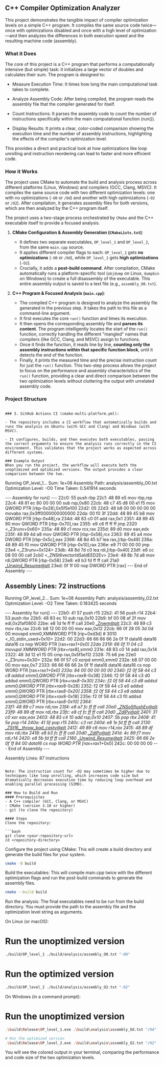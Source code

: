 ## C++ Compiler Optimization Analyzer
This project demonstrates the tangible impact of compiler optimization levels on a simple C++ program. It compiles the same source code twice—once with optimizations disabled and once with a high level of optimization—and then analyzes the differences in both execution speed and the resulting machine code (assembly).

### What it Does
The core of this project is a C++ program that performs a computationally intensive (but simple) task: it initializes a large vector of doubles and calculates their sum. The program is designed to:

- Measure Execution Time: It times how long the main computational task takes to complete.

- Analyze Assembly Code: After being compiled, the program reads the assembly file that the compiler generated for itself.

- Count Instructions: It parses the assembly code to count the number of instructions specifically within the main computational function (run()).

- Display Results: It prints a clear, color-coded comparison showing the execution time and the number of assembly instructions, highlighting the effects of the compiler's optimization level.

This provides a direct and practical look at how optimizations like loop unrolling and instruction reordering can lead to faster and more efficient code.

### How it Works
The project uses CMake to automate the build and analysis process across different platforms (Linux, Windows) and compilers (GCC, Clang, MSVC).
It compiles the same source code with two different optimization levels: one with no optimizations (`-O0` or `/Od`) and another with high optimizations (`-O2` or `/O2`). After compilation, it generates assembly files for both versions, which are then analyzed by the C++ program itself.

The project uses a two-stage process orchestrated by `CMake` and the C++ executable itself to provide a focused analysis.

1.  **CMake Configuration & Assembly Generation (`CMakeLists.txt`)**:
    * It defines two separate executables, `OP_level_1` and `OP_level_2`, from the same `main.cpp` source.
    * It applies different compiler flags to each: `OP_level_1` gets **no optimizations** (`-O0` or `/Od`), while `OP_level_2` gets **high optimizations** (`-O2`).
    * Crucially, it adds a **post-build command**. After compilation, CMake automatically runs a platform-specific tool (`objdump` on Linux, `dumpbin` on Windows) to create a full disassembly of the executable. This entire assembly output is saved to a text file (e.g., `assembly_O0.txt`).

2.  **C++ Program & Focused Analysis (`main.cpp`)**:
    * The compiled C++ program is designed to analyze the assembly file generated in the previous step. It takes the path to this file as a command-line argument.
    * It first executes the core `run()` function and times its execution.
    * It then opens the corresponding assembly file and **parses its content**. The program intelligently locates the start of the `run()` function, correctly handling the different "mangled" names that compilers (like GCC, Clang, and MSVC) assign to functions.
    * Once it finds the function, it reads line by line, **counting only the assembly instructions within that specific function block**, until it detects the end of the function.
    * Finally, it prints the measured time and the precise instruction count for just the `run()` function.
This two-step process allows the project to focus on the performance and assembly characteristics of the `run()` function, providing a clear and direct comparison between the two optimization levels without cluttering the output with unrelated assembly code.
### Project Structure
```

### 3. GitHub Actions CI (cmake-multi-platform.yml):

- The repository includes a CI workflow that automatically builds and runs the analysis on Ubuntu (with GCC and Clang) and Windows (with MSVC).

- It configures, builds, and then executes both executables, passing the correct arguments to ensure the analysis runs correctly in the CI environment. This validates that the project works as expected across different systems.

### Example Output
When you run the project, the workflow will execute both the unoptimized and optimized versions. The output provides a clear comparison between the two.
```
Running OP_level_1...
Sum: 1e+08
Assembly Path:      analysis/assembly_O0.txt
Optimization Level: -O0
Time Taken:         0.541914 seconds

--- Assembly for run() ---
    22c0:	55                   	push   rbp
    22c1:	48 89 e5             	mov    rbp,rsp
    22c4:	48 81 ec 80 00 00 00 	sub    rsp,0x80
    22cb:	48 c7 45 d8 00 e1 f5 	mov    QWORD PTR [rbp-0x28],0x5f5e100
    22d2:	05 
    22d3:	48 b8 00 00 00 00 00 	movabs rax,0x3ff0000000000000
    22da:	00 f0 3f 
    22dd:	48 89 45 b8          	mov    QWORD PTR [rbp-0x48],ra
    234d:	48 83 c0 01          	add    rax,0x1
    2351:	48 89 45 90          	mov    QWORD PTR [rbp-0x70],rax
    2355:	e9 c6 ff ff ff       	jmp    2320 <_Z3runv+0x60>
    235a:	48 89 c1             	mov    rcx,rax
    235d:	89 d0                	mov    eax,edx
    235f:	48 89 4d a8          	mov    QWORD PTR [rbp-0x58],rcx
    2363:	89 45 a4             	mov    DWORD PTR [rbp-0x5c],eax
    2366:	48 8d 45 b7          	lea    rax,[rbp-0x49]
    236a:	48 89 45 f0          	mov    QWORD PTR [rbp-0x10],rax
    236e:	e9 71 00 00 00       	jmp    23e4 <_Z3runv+0x124>
    23db:	48 8d 7d c0          	lea    rdi,[rbp-0x40]
    23df:	e8 cc 08 00 00       	call   2cb0 <_ZNSt6vectorIdSaIdEED2Ev>
    23e4:	48 8b 7d a8          	mov    rdi,QWORD PTR [rbp-0x58]
    23e8:	e8 b3 fd ff ff       	call   21a0 <_Unwind_Resume@plt>
    23ed:	0f 1f 00             	nop    DWORD PTR [rax]
--- End of Assembly ---

Assembly Lines:     72 instructions
--------------------------------------------------
Running OP_level_2...
Sum: 1e+08
Assembly Path:      analysis/assembly_O2.txt
Optimization Level: -O2
Time Taken:         0.183425 seconds

--- Assembly for run() ---
    22b0:	41 57                	push   r15
    22b2:	41 56                	push   r14
    22b4:	53                   	push   rbx
    22b5:	48 83 ec 10          	sub    rsp,0x10
    22b9:	bf 00 08 af 2f       	mov    edi,0x2faf0800
    22be:	e8 1d fe ff ff       	call   20e0 <_Znwm@plt>
    22c3:	48 89 c3             	mov    rbx,rax
    22c6:	b8 12 00 00 00       	mov    eax,0x12
    22cb:	66 0f 28 05 3d 0d 00 	movapd xmm0,XMMWORD PTR [rip+0xd3d]        # 3010 <_IO_stdin_used+0x10>
    22d2:	00 
    22d3:	66 66 66 66 2e 0f 1f 	data16 data16 data16 cs nop WORD PTR [rax+rax*1+0x0]
    22da
    2319:	66 0f 11 04 c3       	movupd XMMWORD PTR [rbx+rax*8],xmm0
    231e:	48 83 c0 14          	add    rax,0x14
    2322:	48 3d 12 e1 f5 05    	cmp    rax,0x5f5e112
    2328:	75 b6                	jne    22e0 <_Z3runv+0x30>
    232a:	66 0f 57 c0          	xorpd  xmm0,xmm0
    232e:	b8 07 00 00 00       	mov    eax,0x7
    2333:	66 66 66 66 2e 0f 1f 	data16 data16 data16 cs nop WORD PTR [rax+rax*1+0x0]
    233a:	84 00 00 00 00 00 
    2340:	f2 0f 58 44 c3 c8    	addsd  xmm0,QWORD PTR [rbx+rax*8-0x38]
    2346:	f2 0f 58 44 c3 d0    	addsd  xmm0,QWORD PTR [rbx+rax*8-0x30]
    234c:	f2 0f 58 44 c3 d8    	addsd  xmm0,QWORD PTR [rbx+rax*8-0x28]
    2352:	f2 0f 58 44 c3 e0    	addsd  xmm0,QWORD PTR [rbx+rax*8-0x20]
    2358:	f2 0f 58 44 c3 e8    	addsd  xmm0,QWORD PTR [rbx+rax*8-0x18]
    235e:	f2 0f 58 44 c3 f0    	addsd  xmm0,QWORD PTR [rbx+rax*8-0x10]
    2364:	
    23f1:	48 89 c7             	mov    rdi,rax
    23f4:	e8 a7 fc ff ff       	call   20a0 <_ZNSo5flushEv@plt>
    23f9:	48 89 df             	mov    rdi,rbx
    23fc:	e8 cf fc ff ff       	call   20d0 <_ZdlPv@plt>
    2401:	31 c0                	xor    eax,eax
    2403:	48 83 c4 10          	add    rsp,0x10
    2407:	5b                   	pop    rbx
    2408:	41 5e                	pop    r14
    240a:	41 5f                	pop    r15
    240c:	c3                   	ret
    240d:	e8 1e fd ff ff       	call   2130 <_ZSt16__throw_bad_castv@plt>
    2412:	49 89 c6             	mov    r14,rax
    2415:	48 89 df             	mov    rdi,rbx
    2418:	e8 b3 fc ff ff       	call   20d0 <_ZdlPv@plt>
    241d:	4c 89 f7             	mov    rdi,r14
    2420:	e8 5b fd ff ff       	call   2180 <_Unwind_Resume@plt>
    2425:	66 66 2e 0f 1f 84 00 	data16 cs nop WORD PTR [rax+rax*1+0x0]
    242c:	00 00 00 00 
--- End of Assembly ---

Assembly Lines:     87 instructions
```

Note: The instruction count for -O2 may sometimes be higher due to techniques like loop unrolling, which increases code size but dramatically decreases execution time by reducing loop overhead and enabling parallel processing (SIMD).

### How to Build and Run
#### Prerequisites
- A C++ compiler (GCC, Clang, or MSVC)
- CMake (version 3.10 or higher)
- git (to clone the repository)

#### Steps
Clone the repository:

```bash
git clone <your-repository-url>
cd <repository-directory>
```

Configure the project using CMake:
This will create a build directory and generate the build files for your system.

```bash
cmake -B build
```
Build the executables:
This will compile main.cpp twice with the different optimization flags and run the post-build commands to generate the assembly files.

```bash
cmake --build build
```

Run the analysis:
The final executables need to be run from the build directory. You must provide the path to the assembly file and the optimization level string as arguments.

On Linux (or macOS):

# Run the unoptimized version

```bash
./build/OP_level_1 ./build/analysis/assembly_O0.txt "-O0"
```
# Run the optimized version
```bash
./build/OP_level_2 ./build/analysis/assembly_O2.txt "-O2"
```
On Windows (in a command prompt):

# Run the unoptimized version
```bash
.\build\Release\OP_level_1.exe .\build\analysis\assembly_Od.txt "/Od"

# Run the optimized version
.\build\Release\OP_level_2.exe .\build\analysis\assembly_O2.txt "/O2"
```
You will see the colored output in your terminal, comparing the performance and code size of the two optimization levels.